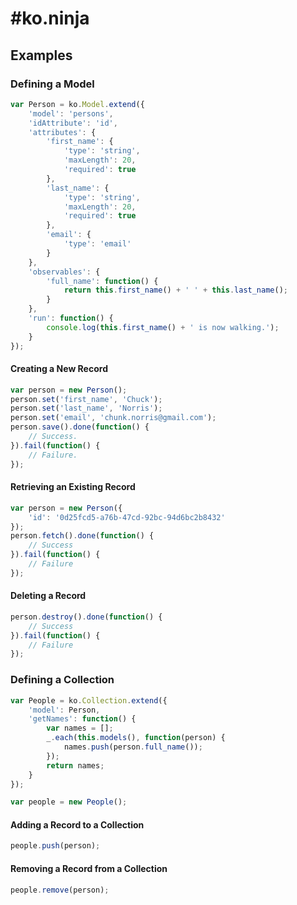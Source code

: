 #ko.ninja
========

## Examples

### Defining a Model

```javascript
var Person = ko.Model.extend({
	'model': 'persons',
	'idAttribute': 'id',
	'attributes': {
		'first_name': {
			'type': 'string',
			'maxLength': 20,
			'required': true
		},
		'last_name': {
			'type': 'string',
			'maxLength': 20,
			'required': true
		},
		'email': {
			'type': 'email'
		}
	},
	'observables': {
		'full_name': function() {
			return this.first_name() + ' ' + this.last_name();
		}
	},
	'run': function() {
		console.log(this.first_name() + ' is now walking.');
	}
});
```

#### Creating a New Record

```javascript
var person = new Person();
person.set('first_name', 'Chuck');
person.set('last_name', 'Norris');
person.set('email', 'chunk.norris@gmail.com');
person.save().done(function() {
	// Success.
}).fail(function() {
	// Failure.
});
```

#### Retrieving an Existing Record

```javascript
var person = new Person({
	'id': '0d25fcd5-a76b-47cd-92bc-94d6bc2b8432'
});
person.fetch().done(function() {
	// Success
}).fail(function() {
	// Failure
});
```

#### Deleting a Record

```javascript
person.destroy().done(function() {
	// Success
}).fail(function() {
	// Failure
});
```

### Defining a Collection

```javascript
var People = ko.Collection.extend({
	'model': Person,
	'getNames': function() {
		var names = [];
		_.each(this.models(), function(person) {
			names.push(person.full_name());
		});
		return names;
	}
});

var people = new People();
```

#### Adding a Record to a Collection

```javascript
people.push(person);
```

#### Removing a Record from a Collection

```javascript
people.remove(person);
```

